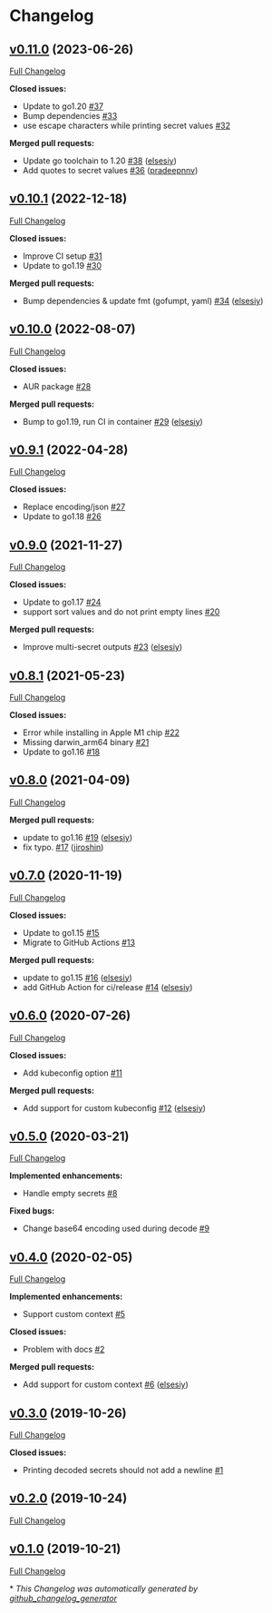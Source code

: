# Changelog

## [v0.11.0](https://github.com/elsesiy/kubectl-view-secret/tree/v0.11.0) (2023-06-26)

[Full Changelog](https://github.com/elsesiy/kubectl-view-secret/compare/v0.10.1...v0.11.0)

**Closed issues:**

- Update to go1.20 [\#37](https://github.com/elsesiy/kubectl-view-secret/issues/37)
- Bump dependencies [\#33](https://github.com/elsesiy/kubectl-view-secret/issues/33)
- use escape characters while printing secret values [\#32](https://github.com/elsesiy/kubectl-view-secret/issues/32)

**Merged pull requests:**

- Update go toolchain to 1.20 [\#38](https://github.com/elsesiy/kubectl-view-secret/pull/38) ([elsesiy](https://github.com/elsesiy))
- Add quotes to secret values [\#36](https://github.com/elsesiy/kubectl-view-secret/pull/36) ([pradeepnnv](https://github.com/pradeepnnv))

## [v0.10.1](https://github.com/elsesiy/kubectl-view-secret/tree/v0.10.1) (2022-12-18)

[Full Changelog](https://github.com/elsesiy/kubectl-view-secret/compare/v0.10.0...v0.10.1)

**Closed issues:**

- Improve CI setup [\#31](https://github.com/elsesiy/kubectl-view-secret/issues/31)
- Update to go1.19 [\#30](https://github.com/elsesiy/kubectl-view-secret/issues/30)

**Merged pull requests:**

- Bump dependencies & update fmt \(gofumpt, yaml\) [\#34](https://github.com/elsesiy/kubectl-view-secret/pull/34) ([elsesiy](https://github.com/elsesiy))

## [v0.10.0](https://github.com/elsesiy/kubectl-view-secret/tree/v0.10.0) (2022-08-07)

[Full Changelog](https://github.com/elsesiy/kubectl-view-secret/compare/v0.9.1...v0.10.0)

**Closed issues:**

- AUR package [\#28](https://github.com/elsesiy/kubectl-view-secret/issues/28)

**Merged pull requests:**

- Bump to go1.19, run CI in container [\#29](https://github.com/elsesiy/kubectl-view-secret/pull/29) ([elsesiy](https://github.com/elsesiy))

## [v0.9.1](https://github.com/elsesiy/kubectl-view-secret/tree/v0.9.1) (2022-04-28)

[Full Changelog](https://github.com/elsesiy/kubectl-view-secret/compare/v0.9.0...v0.9.1)

**Closed issues:**

- Replace encoding/json [\#27](https://github.com/elsesiy/kubectl-view-secret/issues/27)
- Update to go1.18 [\#26](https://github.com/elsesiy/kubectl-view-secret/issues/26)

## [v0.9.0](https://github.com/elsesiy/kubectl-view-secret/tree/v0.9.0) (2021-11-27)

[Full Changelog](https://github.com/elsesiy/kubectl-view-secret/compare/v0.8.1...v0.9.0)

**Closed issues:**

- Update to go1.17 [\#24](https://github.com/elsesiy/kubectl-view-secret/issues/24)
- support sort values and do not print empty lines [\#20](https://github.com/elsesiy/kubectl-view-secret/issues/20)

**Merged pull requests:**

- Improve multi-secret outputs [\#23](https://github.com/elsesiy/kubectl-view-secret/pull/23) ([elsesiy](https://github.com/elsesiy))

## [v0.8.1](https://github.com/elsesiy/kubectl-view-secret/tree/v0.8.1) (2021-05-23)

[Full Changelog](https://github.com/elsesiy/kubectl-view-secret/compare/v0.8.0...v0.8.1)

**Closed issues:**

- Error while installing in Apple M1 chip [\#22](https://github.com/elsesiy/kubectl-view-secret/issues/22)
- Missing darwin\_arm64 binary [\#21](https://github.com/elsesiy/kubectl-view-secret/issues/21)
- Update to go1.16 [\#18](https://github.com/elsesiy/kubectl-view-secret/issues/18)

## [v0.8.0](https://github.com/elsesiy/kubectl-view-secret/tree/v0.8.0) (2021-04-09)

[Full Changelog](https://github.com/elsesiy/kubectl-view-secret/compare/v0.7.0...v0.8.0)

**Merged pull requests:**

- update to go1.16 [\#19](https://github.com/elsesiy/kubectl-view-secret/pull/19) ([elsesiy](https://github.com/elsesiy))
- fix typo. [\#17](https://github.com/elsesiy/kubectl-view-secret/pull/17) ([jiroshin](https://github.com/jiroshin))

## [v0.7.0](https://github.com/elsesiy/kubectl-view-secret/tree/v0.7.0) (2020-11-19)

[Full Changelog](https://github.com/elsesiy/kubectl-view-secret/compare/v0.6.0...v0.7.0)

**Closed issues:**

- Update to go1.15 [\#15](https://github.com/elsesiy/kubectl-view-secret/issues/15)
- Migrate to GitHub Actions [\#13](https://github.com/elsesiy/kubectl-view-secret/issues/13)

**Merged pull requests:**

- update to go1.15 [\#16](https://github.com/elsesiy/kubectl-view-secret/pull/16) ([elsesiy](https://github.com/elsesiy))
- add GitHub Action for ci/release [\#14](https://github.com/elsesiy/kubectl-view-secret/pull/14) ([elsesiy](https://github.com/elsesiy))

## [v0.6.0](https://github.com/elsesiy/kubectl-view-secret/tree/v0.6.0) (2020-07-26)

[Full Changelog](https://github.com/elsesiy/kubectl-view-secret/compare/v0.5.0...v0.6.0)

**Closed issues:**

- Add kubeconfig option [\#11](https://github.com/elsesiy/kubectl-view-secret/issues/11)

**Merged pull requests:**

- Add support for custom kubeconfig [\#12](https://github.com/elsesiy/kubectl-view-secret/pull/12) ([elsesiy](https://github.com/elsesiy))

## [v0.5.0](https://github.com/elsesiy/kubectl-view-secret/tree/v0.5.0) (2020-03-21)

[Full Changelog](https://github.com/elsesiy/kubectl-view-secret/compare/v0.4.0...v0.5.0)

**Implemented enhancements:**

- Handle empty secrets [\#8](https://github.com/elsesiy/kubectl-view-secret/issues/8)

**Fixed bugs:**

- Change base64 encoding used during decode [\#9](https://github.com/elsesiy/kubectl-view-secret/issues/9)

## [v0.4.0](https://github.com/elsesiy/kubectl-view-secret/tree/v0.4.0) (2020-02-05)

[Full Changelog](https://github.com/elsesiy/kubectl-view-secret/compare/v0.3.0...v0.4.0)

**Implemented enhancements:**

- Support custom context [\#5](https://github.com/elsesiy/kubectl-view-secret/issues/5)

**Closed issues:**

- Problem with docs [\#2](https://github.com/elsesiy/kubectl-view-secret/issues/2)

**Merged pull requests:**

- Add support for custom context [\#6](https://github.com/elsesiy/kubectl-view-secret/pull/6) ([elsesiy](https://github.com/elsesiy))

## [v0.3.0](https://github.com/elsesiy/kubectl-view-secret/tree/v0.3.0) (2019-10-26)

[Full Changelog](https://github.com/elsesiy/kubectl-view-secret/compare/v0.2.0...v0.3.0)

**Closed issues:**

- Printing decoded secrets should not add a newline [\#1](https://github.com/elsesiy/kubectl-view-secret/issues/1)

## [v0.2.0](https://github.com/elsesiy/kubectl-view-secret/tree/v0.2.0) (2019-10-24)

[Full Changelog](https://github.com/elsesiy/kubectl-view-secret/compare/v0.1.0...v0.2.0)

## [v0.1.0](https://github.com/elsesiy/kubectl-view-secret/tree/v0.1.0) (2019-10-21)

[Full Changelog](https://github.com/elsesiy/kubectl-view-secret/compare/cf6a6b61cf63a4f907f72b5fd74fcc3ceb36c2c0...v0.1.0)



\* *This Changelog was automatically generated by [github_changelog_generator](https://github.com/github-changelog-generator/github-changelog-generator)*
